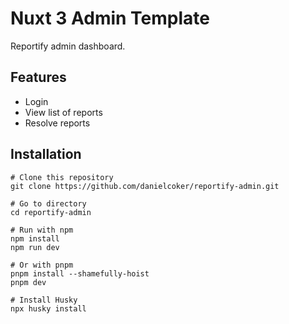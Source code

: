 # Nuxt 3 Admin Template

Reportify admin dashboard.

## Features

- Login
- View list of reports
- Resolve reports

## Installation
```
# Clone this repository
git clone https://github.com/danielcoker/reportify-admin.git

# Go to directory
cd reportify-admin

# Run with npm
npm install
npm run dev

# Or with pnpm
pnpm install --shamefully-hoist
pnpm dev

# Install Husky
npx husky install
```
